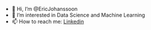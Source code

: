 - 👋 Hi, I’m @EricJohanssoon
- 👀 I’m interested in Data Science and Machine Learning
- 📫 How to reach me: [Linkedin](https://www.linkedin.com/in/johaeric/)

<!---
EricJohanssoon/EricJohanssoon is a ✨ special ✨ repository because its `README.md` (this file) appears on your GitHub profile.
You can click the Preview link to take a look at your changes.
--->
